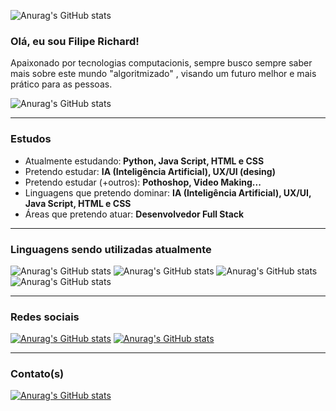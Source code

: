 ![Anurag's GitHub stats](https://github.com/FilipeRichard/FilipeRichard/assets/150796685/679d67b4-70dd-4a39-8761-ad70e320e7e8)
### Olá, eu sou Filipe Richard!
Apaixonado por tecnologias computacionis, sempre busco sempre saber mais sobre este mundo "algoritmizado" , visando um futuro melhor e mais prático para as pessoas.

![Anurag's GitHub stats](https://github-readme-stats.vercel.app/api?username=anuraghazra&show_icons=true&theme=tokyonight)

______________________________________________________

### Estudos
- Atualmente estudando:<strong> Python, Java Script, HTML e CSS </strong>  
- Pretendo estudar: <strong>IA (Inteligência Artificial), UX/UI (desing)</strong>
- Pretendo estudar (+outros): <strong>Pothoshop, Video Making... </strong>
- Linguagens que pretendo dominar: <strong>IA (Inteligência Artificial), UX/UI, Java Script, HTML e CSS</strong>
- Áreas que pretendo atuar: <strong>Desenvolvedor Full Stack</strong>

______________________________________________________
### Linguagens sendo utilizadas atualmente
![Anurag's GitHub stats](https://img.shields.io/badge/HTML5-E34F26?style=for-the-badge&logo=html5&logoColor=white) ![Anurag's GitHub stats](https://img.shields.io/badge/CSS3-1572B6?style=for-the-badge&logo=css3&logoColor=white)
![Anurag's GitHub stats](https://img.shields.io/badge/JavaScript-F7DF1E?style=for-the-badge&logo=javascript&logoColor=black)
![Anurag's GitHub stats](https://img.shields.io/badge/Python-3776AB?style=for-the-badge&logo=python&logoColor=white)


______________________________________________________
### Redes sociais
[![Anurag's GitHub stats](https://img.shields.io/badge/LinkedIn-0077B5?style=for-the-badge&logo=linkedin&logoColor=white)](https://www.linkedin.com/in/filipe-richard-4629b226a?lipi=urn%3Ali%3Apage%3Ad_flagship3_profile_view_base_contact_details%3BWnBq1zjeS%2Fi6xTPnx%2FY43Q%3D%3D)  [![Anurag's GitHub stats](https://img.shields.io/badge/Instagram-E4405F?style=for-the-badge&logo=instagram&logoColor=white)](https://www.instagram.com/richar_dev/)
______________________________________________________

### Contato(s)
[![Anurag's GitHub stats](https://img.shields.io/badge/Gmail-D14836?style=for-the-badge&logo=gmail&logoColor=white)](filpcharprog@gmail.com)
